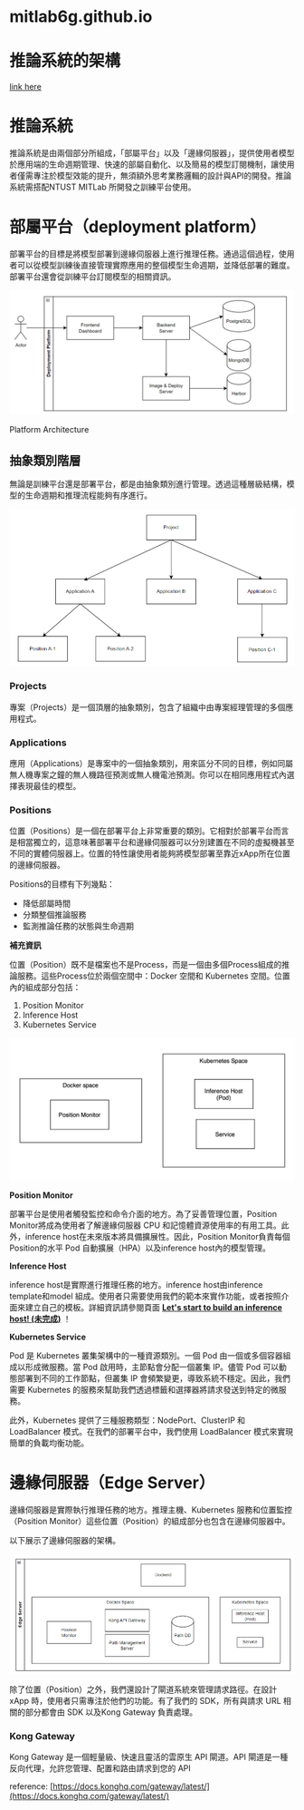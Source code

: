 # mitlab6g.github.io
# 推論系統的架構

[link here](./deployment_platform.md) 

# 推論系統

推論系統是由兩個部分所組成，「部屬平台」以及「邊緣伺服器」，提供使用者模型於應用端的生命週期管理、快速的部屬自動化、以及簡易的模型訂閱機制，讓使用者僅需專注於模型效能的提升，無須額外思考業務邏輯的設計與API的開發。推論系統需搭配NTUST MITLab 所開發之訓練平台使用。

# 部屬平台（deployment platform）

部署平台的目標是將模型部署到邊緣伺服器上進行推理任務。通過這個過程，使用者可以從模型訓練後直接管理實際應用的整個模型生命週期，並降低部署的難度。部署平台還會從訓練平台訂閱模型的相關資訊。

![Platform Architecture](image.png)

Platform Architecture

## 抽象類別階層

無論是訓練平台還是部署平台，都是由抽象類別進行管理。透過這種層級結構，模型的生命週期和推理流程能夠有序進行。

![image.png](image%201.png)

### **Projects**

專案（Projects）是一個頂層的抽象類別，包含了組織中由專案經理管理的多個應用程式。

### **Applications**

應用（Applications）是專案中的一個抽象類別，用來區分不同的目標，例如同屬無人機專案之鐘的無人機路徑預測或無人機電池預測。你可以在相同應用程式內選擇表現最佳的模型。

### **Positions**

位置（Positions）是一個在部署平台上非常重要的類別。它相對於部署平台而言是相當獨立的，這意味著部署平台和邊緣伺服器可以分別建置在不同的虛擬機甚至不同的實體伺服器上。位置的特性讓使用者能夠將模型部署至靠近xApp所在位置的邊緣伺服器。

Positions的目標有下列幾點：

- 降低部屬時間
- 分類整個推論服務
- 監測推論任務的狀態與生命週期

**補充資訊**

位置（Position）既不是檔案也不是Process，而是一個由多個Process組成的推論服務。這些Process位於兩個空間中：Docker 空間和 Kubernetes 空間。位置內的組成部分包括：

1. Position Monitor
2. Inference Host
3. Kubernetes Service

![image.png](image%202.png)

**Position Monitor**

部署平台是使用者觸發監控和命令介面的地方。為了妥善管理位置，Position Monitor將成為使用者了解邊緣伺服器 CPU 和記憶體資源使用率的有用工具。此外，inference host在未來版本將具備擴展性。因此，Position Monitor負責每個Position的水平 Pod 自動擴展（HPA）以及inference host內的模型管理。

**Inference Host**

inference host是實際進行推理任務的地方。inference host由inference template和model 組成。使用者只需要使用我們的範本來實作功能，或者按照介面來建立自己的模板。詳細資訊請參閱頁面 [**Let's start to build an inference host! (未完成)**](https://www.notion.so/Let-s-start-to-build-an-inference-host-e0fca45d96eb4ad3b37c90d3239cda01?pvs=21) ！

**Kubernetes Service**

Pod 是 Kubernetes 叢集架構中的一種資源類別。一個 Pod 由一個或多個容器組成以形成微服務。當 Pod 啟用時，主節點會分配一個叢集 IP。儘管 Pod 可以動態部署到不同的工作節點，但叢集 IP 會頻繁變更，導致系統不穩定。因此，我們需要 Kubernetes 的服務來幫助我們透過標籤和選擇器將請求發送到特定的微服務。

此外，Kubernetes 提供了三種服務類型：NodePort、ClusterIP 和 LoadBalancer 模式。在我們的部署平台中，我們使用 LoadBalancer 模式來實現簡單的負載均衡功能。

# 邊緣伺服器（Edge Server）

邊緣伺服器是實際執行推理任務的地方。推理主機、Kubernetes 服務和位置監控（Position Monitor）這些位置（Position）的組成部分也包含在邊緣伺服器中。

以下展示了邊緣伺服器的架構。

![image.png](image%203.png)

除了位置（Position）之外，我們還設計了閘道系統來管理請求路徑。在設計 xApp 時，使用者只需專注於他們的功能。有了我們的 SDK，所有與請求 URL 相關的部分都會由 SDK 以及Kong Gateway 負責處理。

### **Kong Gateway**

Kong Gateway 是一個輕量級、快速且靈活的雲原生 API 閘道。API 閘道是一種反向代理，允許您管理、配置和路由請求到您的 API

reference: [https://docs.konghq.com/gateway/latest/](https://docs.konghq.com/gateway/latest/)
